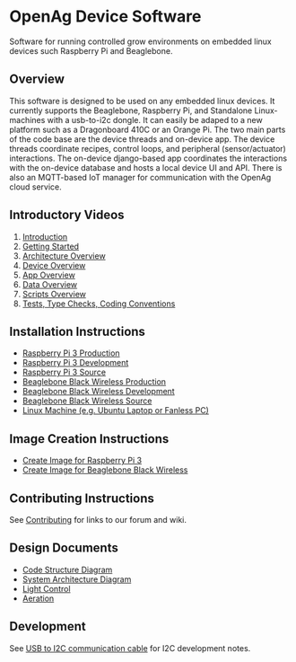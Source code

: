 # OpenAg Device Software
Software for running controlled grow environments on embedded linux devices such Raspberry Pi and Beaglebone. 

## Overview
This software is designed to be used on any embedded linux devices. 
It currently supports the Beaglebone, Raspberry Pi, and Standalone Linux-machines with a usb-to-i2c dongle.
It can easily be adaped to a new platform such as a Dragonboard 410C or an Orange Pi.
The two main parts of the code base are the device threads and on-device app. 
The device threads coordinate recipes, control loops, and peripheral (sensor/actuator) interactions. 
The on-device django-based app coordinates the interactions with the on-device database and hosts a local device UI and API. 
There is also an MQTT-based IoT manager for communication with the OpenAg cloud service.

## Introductory Videos
1. [Introduction](https://www.youtube.com/watch?v=RByKZJ7bDx8&list=PL7dmhIGxrpXE0EEOFxz7wbVOLJXYAMqE0&index=1)
2. [Getting Started](https://www.youtube.com/watch?v=M3rPBoFnRuo&list=PL7dmhIGxrpXE0EEOFxz7wbVOLJXYAMqE0&index=2)
3. [Architecture Overview](https://www.youtube.com/watch?v=tYYAANnXESI&list=PL7dmhIGxrpXE0EEOFxz7wbVOLJXYAMqE0&index=3) 
4. [Device Overview](https://www.youtube.com/watch?v=lotOETQ6RsQ&list=PL7dmhIGxrpXE0EEOFxz7wbVOLJXYAMqE0&index=4)
5. [App Overview](https://www.youtube.com/watch?v=2YWZdtC_ApQ&list=PL7dmhIGxrpXE0EEOFxz7wbVOLJXYAMqE0&index=5)
6. [Data Overview](https://www.youtube.com/watch?v=DeByYZ-9yeI&list=PL7dmhIGxrpXE0EEOFxz7wbVOLJXYAMqE0&index=6)
7. [Scripts Overview](https://www.youtube.com/watch?v=glc1fmoQOr4&list=PL7dmhIGxrpXE0EEOFxz7wbVOLJXYAMqE0&index=7)
8. [Tests, Type Checks, Coding Conventions](https://www.youtube.com/watch?v=USms_7X83aE&list=PL7dmhIGxrpXE0EEOFxz7wbVOLJXYAMqE0&index=8)

## Installation Instructions
 - [Raspberry Pi 3 Production](docs/install/install_raspberry_pi_3_production.md)
 - [Raspberry Pi 3 Development](docs/install/install_raspberry_pi_3_development.md)
 - [Raspberry Pi 3 Source](docs/install/install_raspberry_pi_3_source.md)
 - [Beaglebone Black Wireless Production](docs/install/install_beaglebone_black_wireless_production.md)
 - [Beaglebone Black Wireless Development](docs/install/install_beaglebone_black_wireless_development.md)
 - [Beaglebone Black Wireless Source](docs/install/install_beaglebone_black_wireless_source.md)
 - [Linux Machine (e.g. Ubuntu Laptop or Fanless PC)](docs/install/install_linux_machine.md)

## Image Creation Instructions
 - [Create Image for Raspberry Pi 3](docs/install/create_raspberry_pi_3_image.md)
 - [Create Image for Beaglebone Black Wireless](docs/install/create_beaglebone_black_wireless_image.md)

## Contributing Instructions
See [Contributing](docs/contributing.md) for links to our forum and wiki.

## Design Documents
 - [Code Structure Diagram](docs/code_structure.png)
 - [System Architecture Diagram](docs/iot_architecture.jpg)
 - [Light Control](docs/light/overview.md)
 - [Aeration](docs/aeration.md)

## Development
See [USB to I2C communication cable](docs/usb_i2c_cable/USB-I2C.md) for I2C development notes.
